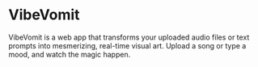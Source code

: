 # VibeVomit
VibeVomit is a web app that transforms your uploaded audio files or text prompts into mesmerizing, real-time visual art. Upload a song or type a mood, and watch the magic happen.
